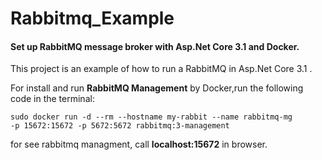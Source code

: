 # Rabbitmq_Example
<h4>Set up RabbitMQ message broker with Asp.Net Core 3.1 and Docker.</h4>

This project is an example of how to run a RabbitMQ in Asp.Net Core 3.1 .

For install and run <b>RabbitMQ Management</b> by Docker,run the following code in the terminal:

<code>sudo docker run -d --rm  --hostname my-rabbit --name rabbitmq-mg -p 15672:15672 -p 5672:5672 rabbitmq:3-management</code>

for see rabbitmq managment, call <b>localhost:15672</b> in browser.
